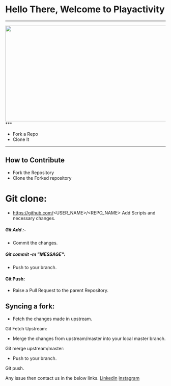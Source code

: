 #  Hello There, Welcome to Playactivity
***

<img src="https://user-images.githubusercontent.com/70543351/94982827-87984c00-055b-11eb-85ec-737733e88061.png" width="600" height="300" />
***

* Fork a Repo
* Clone It

***


## How to Contribute

* Fork the Repository
* Clone the Forked repository

# Git clone:
 * https://github.com/<USER_NAME>/<REPO_NAME>
Add Scripts and necessary changes.

##### Git Add :-
* Commit the changes.

##### Git commit -m "MESSAGE":
* Push to your branch.

#### Git Push:
* Raise a Pull Request to the parent Repository.

## Syncing a fork:

* Fetch the changes made in upstream.

Git Fetch Upstream:
* Merge the changes from upstream/master into your local master branch.

Git merge upstream/master:
* Push to your branch.

Git push.

Any issue then contact us in the below links.
[Linkedin](https://www.linkedin.com/in/hari-om-kushwaha-6a698a192 "Hari Om")
[instagram](_itzhari__ "Hari Om")

